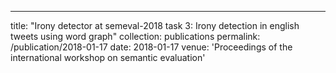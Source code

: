---
title: "Irony detector at semeval-2018 task 3: Irony detection in english tweets using word graph"
collection: publications
permalink: /publication/2018-01-17
date: 2018-01-17
venue: 'Proceedings of the international workshop on semantic evaluation'